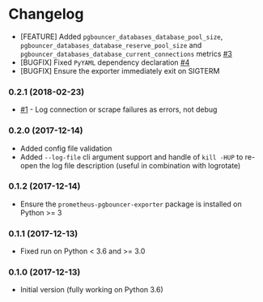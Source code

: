 # Changelog

- [FEATURE] Added `pgbouncer_databases_database_pool_size`, `pgbouncer_databases_database_reserve_pool_size` and `pgbouncer_databases_database_current_connections` metrics [#3](https://github.com/spreaker/prometheus-pgbouncer-exporter/pull/3)
- [BUGFIX] Fixed `PyYAML` dependency declaration [#4](https://github.com/spreaker/prometheus-pgbouncer-exporter/pull/4)
- [BUGFIX] Ensure the exporter immediately exit on SIGTERM

### 0.2.1 (2018-02-23)
- [#1](https://github.com/spreaker/prometheus-pgbouncer-exporter/pull/1) - Log connection or scrape failures as errors, not debug

### 0.2.0 (2017-12-14)
- Added config file validation
- Added `--log-file` cli argument support and handle of `kill -HUP` to re-open the log file description (useful in combination with logrotate)

### 0.1.2 (2017-12-14)

- Ensure the `prometheus-pgbouncer-exporter` package is installed on Python >= 3

### 0.1.1 (2017-12-13)

- Fixed run on Python < 3.6 and >= 3.0

### 0.1.0 (2017-12-13)

- Initial version (fully working on Python 3.6)
